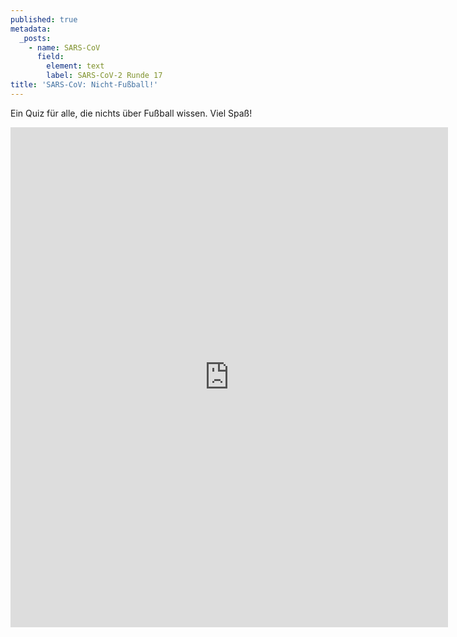 ```yaml
---
published: true
metadata:
  _posts:
    - name: SARS-CoV
      field:
        element: text
        label: SARS-CoV-2 Runde 17
title: 'SARS-CoV: Nicht-Fußball!'
---
```

Ein Quiz für alle, die nichts über Fußball wissen. Viel Spaß!

<iframe src="https://forms.gle/84LeNUHqKcDDqd3A9" width="700" height="800" frameborder="0" marginheight="0" marginwidth="10"></iframe>
